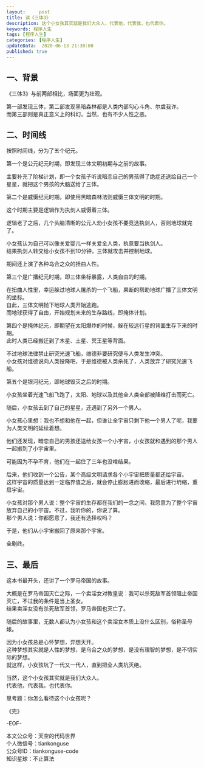 ```yaml
---   
layout:     post  
title: 读《三体3》
description: 这个小女孩其实就是我们大众人，代表他，代表我，也代表你。    
keywords: 程序人生  
tags: [程序人生]    
categories: [程序人生]  
updateData:  2020-06-13 21:30:00  
published: true  
---  
```



## 一、背景  


《三体3》与前两部相比，场面更为壮观。  


第一部发现三体，第二部发现黑暗森林都是人类内部勾心斗角、尔虞我诈。  
而第三部则是真正意义上的科幻，当然，也有不少人性之恶。  


## 二、时间线  


按照时间线，分为了五个纪元。  


第一个是公元纪元时期，即发现三体文明初期与之前的故事。 


主要补充了阶梯计划，即一个女孩子听说暗恋自己的男孩得了绝症还送给自己一个星星，就把这个男孩的大脑送给了三体。  



第二个是威慑纪元时期，即使用黑暗森林法则威慑三体文明的时期。  


这个时期主要是逻辑作为执剑人威慑着三体。  


逻辑老了之后，几个头脑清晰的公元人劝小女孩不要竞选执剑人，否则地球就完了。  


小女孩认为自己可以像关爱婴儿一样关爱全人类，执意要当执剑人。  
结果执剑人转交给小女孩不到10分钟，三体就攻击并控制地球。  


期间还上演了各种乌合之众的扭曲人性。  



第三个是广播纪元时期，即三体坐标暴露，人类自由的时期。  


在扭曲人性里，幸运躲过地球人屠杀的一个飞船，果断的帮助地球广播了三体文明的坐标。  
自此，三体文明抛下地球人类开始逃跑。  
而地球获得了自由，开始规划未来的生存路线，即掩体计划。  


第四个是掩体纪元，即期望在太阳爆炸的时候，躲在较远行星的背面生存下来的时期。  
此时人类已经搬迁到了木星、土星、冥王星等背面。  


不过地球法律禁止研究光速飞船，维德非要研究便与人类发生冲突。  
小女孩对维德说向人类投降吧，于是维德被人类杀死了，人类放弃了研究光速飞船。  



第五个是银河纪元，即地球毁灭之后的时期。  


小女孩坐着光速飞船飞跑了，太阳、地球以及其他全人类全部被降维打击而死亡。  


随后，小女孩去到了自己的星星，还遇到了另外一个男人。  


小女孩心里想：我也不想和他在一起，但谁让全宇宙只剩下他一个男人了呢，我要为人类文明的延续着想。  


他们还发现，暗恋自己的男孩还送给女孩一个小宇宙，小女孩就和遇到的那个男人一起搬到了小宇宙里。  


可能因为不孕不育，他们在一起住了三年也没啥结果。  


后来，他们收到一个公告，某个高级文明请求各个小宇宙把质量都还给宇宙。  
这样宇宙的质量达到一定临界值之后，就会停止膨胀进而收缩，最后进行坍缩，重启宇宙。  


小女孩对那个男人说：整个宇宙的生存都在我们的一念之间，我愿意为了整个宇宙放弃自己的小宇宙。不过，我听你的，你说了算。  
那个男人说：你都愿意了，我还有选择权吗？  


于是，他们从小宇宙搬回了原来那个宇宙。  


全剧终。  


## 三、最后  


这本书最开头，还讲了一个罗马帝国的故事。  


大概是在罗马帝国灭亡之际，一个卖淫女对教皇说：我可以杀死敌军首领阻止帝国灭亡，不过我的条件是当上圣女。  
结果卖淫女没有杀死敌军首领，罗马帝国也灭亡了。  


随后的故事里，无数人都认为小女孩和这个卖淫女本质上没什么区别，俗称圣母婊。  


因为小女孩总是心怀梦想，异想天开。  
这种梦想其实就是人性的梦想，是乌合之众的梦想，是没有理智的梦想，是不切实际的梦想。  
就这样，小女孩坑了一代又一代人，直到把全人类坑灭绝。  


当然，这个小女孩其实就是我们大众人。  
代表他，代表我，也代表你。  


思考题：你怎么看待这个小女孩呢？  


《完》  


-EOF-  



本文公众号：天空的代码世界  
个人微信号：tiankonguse  
公众号ID：tiankonguse-code  
知识星球：不止算法  

